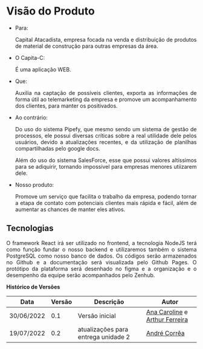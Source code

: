 # Visão do Produto

<ul>
<li>Para:
  <p style="text-align: justify">Capital Atacadista, empresa focada na venda e distribuição de produtos de material de construção para outras empresas da área.</p></li>


<li>O Capita-C:
  <p style="text-align: justify">É uma aplicação WEB.</p>
</li>

<li>Que:
  <p style="text-align: justify">Auxilia na captação de possíveis clientes, exporta as informações de forma útil ao telemarketing da empresa e promove um acompanhamento dos clientes, para manter os positivados.</p>
</li>

<li>Ao contrário:
  <p style="text-align: justify">Do uso do sistema Pipefy, que mesmo sendo um sistema de gestão de processos, ele possui diversas críticas sobre a real utilidade dele pelos usuários, devido a atualizações recentes, e da utilização de planilhas compartilhadas pelo google docs.</p>
  <p style="text-align: justify">Além do uso do sistema SalesForce, esse que possui valores altíssimos para se adiquirir, tornando impossivel para empresas menores utiizarem dele. </p>
</li>

<li>Nosso produto:
  <p style="text-align: justify">Promove um serviço que facilita o trabalho da empresa, podendo tornar a etapa de contato com potenciais clientes mais rápida e fácil, além de aumentar as chances de manter eles ativos.</p>
</li>

</ul>

## Tecnologias
  <p style="text-align: justify">O framework React irá ser utilizado no frontend, a tecnologia NodeJS terá como função fundar o nosso backend e utilizaremos também o sistema PostgreSQL como nosso banco de dados. Os códigos serão armazenados no Github e a documentação será visualizada pelo Github Pages. O protótipo da plataforma será desenhado no figma e a organização e o desempenho da equipe serão acompanhados pelo Zenhub.</p>

**Histórico de Versões**

| Data       | Versão | Descrição                           | Autor                                                                                                       |
| ---------- | ------ | ----------------------------------- | ----------------------------------------------------------------------------------------------------------- |
| 30/06/2022 | 0.1    | Versão inicial                      | [Ana Caroline](https://github.com/anaaroch) e [Arthur Ferreira](https://github.com/ArthurFerreiraRodrigues) |
| 19/07/2022 | 0.2    | atualizações para entrega unidade 2 | [André Corrêa](https://github.com/dartmol203)                                                               |